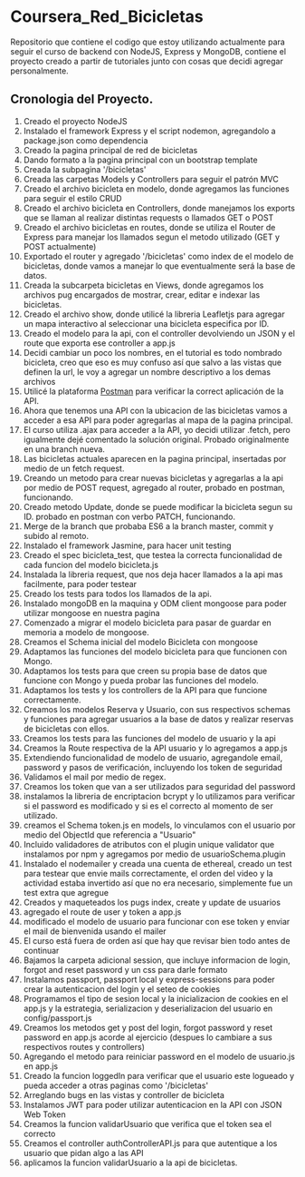 # Coursera_Red_Bicicletas

Repositorio que contiene el codigo que estoy utilizando actualmente para seguir el curso de backend con NodeJS, Express y MongoDB, contiene el proyecto creado a partir de tutoriales junto con cosas que decidi agregar personalmente.

## Cronologia del Proyecto.

1. Creado el proyecto NodeJS
2. Instalado el framework Express y el script nodemon, agregandolo a package.json como dependencia
3. Creado la pagina principal de red de bicicletas
4. Dando formato a la pagina principal con un bootstrap template
5. Creada la subpagina '/bicicletas'
6. Creada las carpetas Models y Controllers para seguir el patrón MVC
7. Creado el archivo bicicleta en modelo, donde agregamos las funciones para seguir el estilo CRUD
8. Creado el archivo bicicleta en Controllers, donde manejamos los exports que se llaman al realizar distintas requests o llamados GET o POST
9. Creado el archivo bicicletas en routes, donde se utiliza el Router de Express para manejar los llamados segun el metodo utilizado (GET y POST actualmente)
10. Exportado el router y agregado '/bicicletas' como index de el modelo de bicicletas, donde vamos a manejar lo que eventualmente será la base de datos.
11. Creada la subcarpeta bicicletas en Views, donde agregamos los archivos pug encargados de mostrar, crear, editar e indexar las bicicletas.
12. Creado el archivo show, donde utilicé la libreria Leafletjs para agregar un mapa interactivo al seleccionar una bicicleta especifica por ID.
13. Creado el modelo para la api, con el controller devolviendo un JSON y el route que exporta ese controller a app.js
14. Decidi cambiar un poco los nombres, en el tutorial es todo nombrado bicicleta, creo que eso es muy confuso así que salvo a las vistas que definen la url, le voy a agregar un nombre descriptivo a los demas archivos
15. Utilicé la plataforma [Postman](https://www.postman.com/) para verificar la correct aplicación de la API.
16. Ahora que tenemos una API con la ubicacion de las bicicletas vamos a acceder a esa API para poder agregarlas al mapa de la pagina principal.
17. El curso utiliza .ajax para acceder a la API, yo decidi utilizar .fetch, pero igualmente dejé comentado la solución original. Probado originalmente en una branch nueva.
18. Las bicicletas actuales aparecen en la pagina principal, insertadas por medio de un fetch request.
19. Creando un metodo para crear nuevas bicicletas y agregarlas a la api por medio de POST request, agregado al router, probado en postman, funcionando.
20. Creado metodo Update, donde se puede modificar la bicicleta segun su ID. probado en postman con verbo PATCH, funcionando.
21. Merge de la branch que probaba ES6 a la branch master, commit y subido al remoto.
22. Instalado el framework Jasmine, para hacer unit testing
23. Creado el spec bicicleta_test, que testea la correcta funcionalidad de cada funcion del modelo bicicleta.js
24. Instalada la libreria request, que nos deja hacer llamados a la api mas facilmente, para poder testear
25. Creado los tests para todos los llamados de la api.
26. Instalado mongoDB en la maquina y ODM client mongoose para poder utilizar mongoose en nuestra pagina
27. Comenzado a migrar el modelo bicicleta para pasar de guardar en memoria a modelo de mongoose.
28. Creamos el Schema inicial del modelo Bicicleta con mongoose
29. Adaptamos las funciones del modelo bicicleta para que funcionen con Mongo.
30. Adaptamos los tests para que creen su propia base de datos que funcione con Mongo y pueda probar las funciones del modelo.
31. Adaptamos los tests y los controllers de la API  para que funcione correctamente.
32. Creamos los modelos Reserva y Usuario, con sus respectivos schemas y funciones para agregar usuarios a la base de datos y realizar reservas de bicicletas con ellos.
33. Creamos los tests para las funciones del modelo de usuario y la api
34. Creamos la Route respectiva de la API usuario y lo agregamos a app.js
35. Extendiendo funcionalidad de modelo de usuario, agregandole email, password y pasos de verificación, incluyendo los token de seguridad
36. Validamos el mail por medio de regex.
37. Creamos los token que van a ser utilizados para seguridad del password
38. instalamos la libreria de encriptacion bcrypt y lo utilizamos para verificar si el password es modificado y si es el correcto al momento de ser utilizado.
39. creamos el Schema token.js en models, lo vinculamos con el usuario por medio del ObjectId que referencia a "Usuario"
40. Incluido validadores de atributos con el plugin unique validator que instalamos por npm y agregamos por medio de usuarioSchema.plugin
41. Instalado el nodemailer y creada una cuenta de ethereal, creado un test para testear que envie mails correctamente, el orden del video y la actividad estaba invertido así que no era necesario, simplemente fue un test extra que agregue
42. Creados y maqueteados los pugs index, create y update de usuarios
43. agregado el route de user y token a app.js
44. modificado el modelo de usuario para funcionar con ese token y enviar el mail de bienvenida usando el mailer
45. El curso está fuera de orden así que hay que revisar bien todo antes de continuar
46. Bajamos la carpeta adicional session, que incluye informacion de login, forgot and reset password y un css para darle formato
47. Instalamos passport, passport local y express-sessions para poder crear la autenticacion del login y el seteo de cookies
48. Programamos el tipo de sesion local y la inicializacion de cookies en el app.js y la estrategia, serializacion y deserializacion del usuario en config/passport.js
49. Creamos los metodos get y post del login, forgot password y reset password en app.js acorde al ejercicio (despues lo cambiare a sus respectivos routes y controllers)
50. Agregando el metodo para reiniciar password en el modelo de usuario.js en app.js
51. Creado la funcion loggedIn para verificar que el usuario este logueado y pueda acceder a otras paginas como '/bicicletas'
52. Arreglando bugs en las vistas y controller de bicicleta
53. Instalamos JWT para poder utilizar autenticacion en la API con JSON Web Token
54. Creamos la funcion validarUsuario que verifica que el token sea el correcto
55. Creamos el controller authControllerAPI.js para que autentique a los usuario que pidan algo a las API
56. aplicamos la funcion validarUsuario a la api de bicicletas.